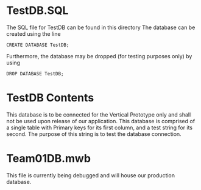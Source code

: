 # TestDB.SQL
The SQL file for TestDB can be found in this directory
The database can be created using the line
```
CREATE DATABASE TestDB;
```
Furthermore, the database may be dropped (for testing purposes only) by using
```
DROP DATABASE TestDB;
```
# TestDB Contents
This database is to be connected for the Vertical Prototype only and shall not be used upon release of our application. 
This database is comprised of a single table with Primary keys for its first column, 
and a test string for its second. The purpose of this string is to test the database connection.
# Team01DB.mwb
This file is currently being debugged and will house our production database.
